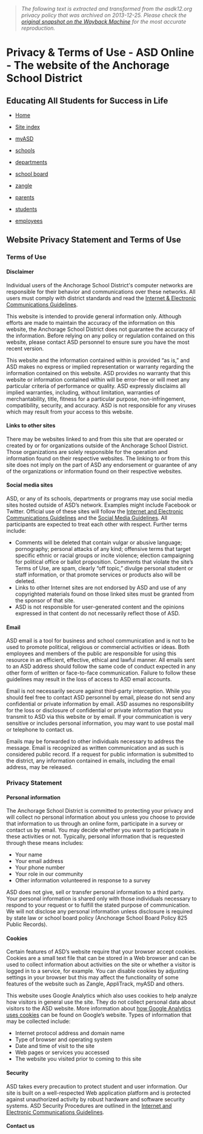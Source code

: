 > *The following text is extracted and transformed from the asdk12.org privacy policy that was archived on 2013-12-25. Please check the [original snapshot on the Wayback Machine](https://web.archive.org/web/20131225004840id_/http%3A//asdk12.org/privacy) for the most accurate reproduction.*

# Privacy & Terms of Use - ASD Online - The website of the Anchorage School District

## Educating All Students for Success in Life

[](https://web.archive.org/)

  * [Home](https://web.archive.org/)
  
  * [Site index](https://web.archive.org/siteindex/)
  
  * [myASD](http://www.asdk12.org/myasd/login.asp)



  * [schools](https://web.archive.org/aboutschools/)
  * [departments](https://web.archive.org/depts/)
  * [school board](https://web.archive.org/school_board/)
  * [zangle](https://web.archive.org/zangle/)
  * [parents](https://web.archive.org/parents/)
  * [students](https://web.archive.org/students/)
  * [employees](https://web.archive.org/employees/)



## Website Privacy Statement and Terms of Use

### Terms of Use

#### Disclaimer

Individual users of the Anchorage School District's computer networks are responsible for their behavior and communications over these networks. All users must comply with district standards and read the [Internet & Electronic Communications Guidelines](http://www.asdk12.org/forms/uploads/InternetGuidelines.pdf "Internet & Electronic Communications Guidelines").

This website is intended to provide general information only. Although efforts are made to maintain the accuracy of the information on this website, the Anchorage School District does not guarantee the accuracy of the information. Before relying on any policy or regulation contained on this website, please contact ASD personnel to ensure sure you have the most recent version.

This website and the information contained within is provided “as is,” and ASD makes no express or implied representation or warranty regarding the information contained on this website. ASD provides no warranty that this website or information contained within will be error-free or will meet any particular criteria of performance or quality. ASD expressly disclaims all implied warranties, including, without limitation, warranties of merchantability, title, fitness for a particular purpose, non-infringement, compatibility, security, and accuracy. ASD is not responsible for any viruses which may result from your access to this website.

#### Links to other sites

There may be websites linked to and from this site that are operated or created by or for organizations outside of the Anchorage School District. Those organizations are solely responsible for the operation and information found on their respective websites. The linking to or from this site does not imply on the part of ASD any endorsement or guarantee of any of the organizations or information found on their respective websites.

#### Social media sites

ASD, or any of its schools, departments or programs may use social media sites hosted outside of ASD’s network. Examples might include Facebook or Twitter. Official use of these sites will follow the [Internet and Electronic Communications Guidelines](http://www.asdk12.org/forms/uploads/InternetGuidelines.pdf "Internet and Electronic Communications Guidelines") and the [Social Media Guidelines](http://www.asdk12.org/forms/uploads/SocialMediaGuidelines.pdf "Social Media Guidelines"). All participants are expected to treat each other with respect. Further terms include:

  * Comments will be deleted that contain vulgar or abusive language; pornography; personal attacks of any kind; offensive terms that target specific ethnic or racial groups or incite violence; election campaigning for political office or ballot proposition. Comments that violate the site’s Terms of Use, are spam, clearly “off topic,” divulge personal student or staff information, or that promote services or products also will be deleted.
  * Links to other Internet sites are not endorsed by ASD and use of any copyrighted materials found on those linked sites must be granted from the sponsor of that site.
  * ASD is not responsible for user-generated content and the opinions expressed in that content do not necessarily reflect those of ASD.



#### Email

ASD email is a tool for business and school communication and is not to be used to promote political, religious or commercial activities or ideas. Both employees and members of the public are responsible for using this resource in an efficient, effective, ethical and lawful manner. All emails sent to an ASD address should follow the same code of conduct expected in any other form of written or face-to-face communication. Failure to follow these guidelines may result in the loss of access to ASD email accounts.

Email is not necessarily secure against third-party interception. While you should feel free to contact ASD personnel by email, please do not send any confidential or private information by email. ASD assumes no responsibility for the loss or disclosure of confidential or private information that you transmit to ASD via this website or by email. If your communication is very sensitive or includes personal information, you may want to use postal mail or telephone to contact us.

Emails may be forwarded to other individuals necessary to address the message. Email is recognized as written communication and as such is considered public record. If a request for public information is submitted to the district, any information contained in emails, including the email address, may be released.

### Privacy Statement

#### Personal information

The Anchorage School District is committed to protecting your privacy and will collect no personal information about you unless you choose to provide that information to us through an online form, participate in a survey or contact us by email. You may decide whether you want to participate in these activities or not. Typically, personal information that is requested through these means includes:

  * Your name
  * Your email address
  * Your phone number
  * Your role in our community
  * Other information volunteered in response to a survey



ASD does not give, sell or transfer personal information to a third party. Your personal information is shared only with those individuals necessary to respond to your request or to fulfill the stated purpose of communication. We will not disclose any personal information unless disclosure is required by state law or school board policy (Anchorage School Board Policy 825 Public Records).

#### Cookies

Certain features of ASD’s website require that your browser accept cookies. Cookies are a small text file that can be stored in a Web browser and can be used to collect information about activities on the site or whether a visitor is logged in to a service, for example. You can disable cookies by adjusting settings in your browser but this may affect the functionality of some features of the website such as Zangle, AppliTrack, myASD and others.

This website uses Google Analytics which also uses cookies to help analyze how visitors in general use the site. They do not collect personal data about visitors to the ASD website. More information about [how Google Analytics uses cookies](http://www.google.com/policies/privacy/ads/#toc-analytics) can be found on Google’s website. Types of information that may be collected include:

  * Internet protocol address and domain name
  * Type of browser and operating system
  * Date and time of visit to the site
  * Web pages or services you accessed
  * The website you visited prior to coming to this site



#### Security

ASD takes every precaution to protect student and user information. Our site is built on a well-respected Web application platform and is protected against unauthorized activity by robust hardware and software security systems. ASD Security Procedures are outlined in the [Internet and Electronic Communications Guidelines](http://www.asdk12.org/forms/uploads/InternetGuidelines.pdf "Internet and Electronic Communications Guidelines").

#### Contact us
